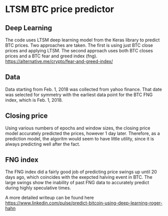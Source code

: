# LTSM BTC price predictor



## Deep Learning

The code uses LTSM deep learning model from the Keras library to predict BTC prices. Two approaches are taken. The first is using just BTC close prices and applying LTSM. The second approach uses both BTC closes prices and a BTC fear and greed index (fng). https://alternative.me/crypto/fear-and-greed-index/

## Data

Data starting from Feb. 1, 2018 was collected from yahoo finance. That date was selected for symmetry with the earliest data point for the BTC FNG index, which is Feb. 1, 2018. 

## Closing price

Using various numbers of epochs and window sizes, the closing price model accurately predicted the prices, however 1 day later. Therefore, as a prediction model, the algoritm would seem to have little utility, since it is always predicting well after the fact.

## FNG index

The FNG index did a fairly good job of predicting price swings up until 20 days ago, which coincides with the exepcted halving event in BTC. The large swings show the inability of past FNG data to accurately predict during highly speculative times. 

A more detailed writeup can be found here https://www.linkedin.com/pulse/predict-bitcoin-using-deep-learning-roger-hahn 

